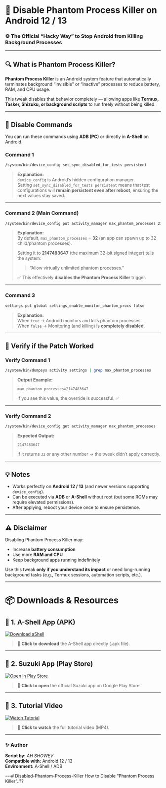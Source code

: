 
# 🧠 Disable Phantom Process Killer on Android 12 / 13  
### ⚙️ The Official “Hacky Way” to Stop Android from Killing Background Processes  

---

## 🔍 What is Phantom Process Killer?

**Phantom Process Killer** is an Android system feature that automatically terminates background “invisible” or “inactive” processes to reduce battery, RAM, and CPU usage.  

This tweak disables that behavior completely — allowing apps like **Termux, Tasker, Shizuku, or background scripts** to run freely without being killed.

---

## 🚫 Disable Commands

You can run these commands using **ADB (PC)** or directly in **A-Shell** on Android.  

### **Command 1**
```bash
/system/bin/device_config set_sync_disabled_for_tests persistent
```

> **Explanation:**  
> `device_config` is Android’s hidden configuration manager.  
> Setting `set_sync_disabled_for_tests persistent` means that test configurations will **remain persistent even after reboot**, ensuring the next values stay saved.

---

### **Command 2 (Main Command)**
```bash
/system/bin/device_config put activity_manager max_phantom_processes 2147483647
```

> **Explanation:**  
> By default, `max_phantom_processes` = **32** (an app can spawn up to 32 child/phantom processes).  
>  
> Setting it to **2147483647** (the maximum 32-bit signed integer) tells the system:
> > “Allow virtually unlimited phantom processes.”  
>
> ✅ This effectively **disables the Phantom Process Killer** trigger.

---

### **Command 3**
```bash
settings put global settings_enable_monitor_phantom_procs false
```

> **Explanation:**  
> When `true` → Android monitors and kills phantom processes.  
> When `false` → Monitoring (and killing) is **completely disabled**.

---

## 🧩 Verify if the Patch Worked

### **Verify Command 1**
```bash
/system/bin/dumpsys activity settings | grep max_phantom_processes
```

> **Output Example:**
> ```
> max_phantom_processes=2147483647
> ```
> If you see this value, the override is successful. ✅

---

### **Verify Command 2**
```bash
/system/bin/device_config get activity_manager max_phantom_processes
```

> **Expected Output:**
> ```
> 2147483647
> ```
> If it returns `32` or any other number → the tweak didn’t apply correctly.

---

## 💡 Notes

- Works perfectly on **Android 12 / 13** (and newer versions supporting `device_config`).  
- Can be executed via **ADB** or **A-Shell** without root (but some ROMs may require elevated permissions).  
- After applying, reboot your device once to ensure persistence.

---

## ⚠️ Disclaimer
Disabling Phantom Process Killer may:
- Increase **battery consumption**  
- Use more **RAM and CPU**  
- Keep background apps running indefinitely  

Use this tweak **only if you understand its impact** or need long-running background tasks (e.g., Termux sessions, automation scripts, etc.).

---

# 📦 Downloads & Resources

## 🔹 1. A-Shell App (APK)
[![Download aShell](https://img.shields.io/badge/⬇️_Download-A--Shell-blue?style=for-the-badge&logo=android)](https://github.com/mrdavid404/Disabled-Phantom-Process-Killer/raw/main/aShell_v0.8.apk)
> 🔸 **Click to download** the A-Shell app directly (.apk file).

---

## 🔹 2. Suzuki App (Play Store)
[![Open in Play Store](https://img.shields.io/badge/🎯_Open_Suzuki_App-Play_Store-green?style=for-the-badge&logo=google-play)](https://play.google.com/store/apps/details?id=moe.shizuku.privileged.api)
> 🔸 **Click to open** the official Suzuki app on Google Play Store.

---

## 🔹 3. Tutorial Video
[![Watch Tutorial](https://img.shields.io/badge/▶️_Watch_Tutorial-Video-orange?style=for-the-badge&logo=youtube)](https://github.com/mrdavid404/Disabled-Phantom-Process-Killer/raw/main/tutorial.mp4)
> 🔸 **Click to watch** the full tutorial video (MP4).

---

### ✨ Author
**Script by:** _AH SHOWEV_  
**Compatible with:** Android 12 / 13  
**Environment:** A-Shell / ADB

---# Disabled-Phantom-Process-Killer
How to Disable “Phantom Process Killer”..?? 
